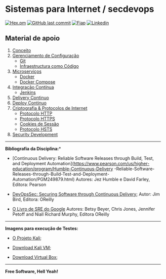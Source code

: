 # Sistemas para Internet / secdevops

[![Hex.pm](https://img.shields.io/hexpm/l/plug.svg)](https://github.com/2TINsecdevops/classroom/blob/master/LICENCE.md) [![GitHub last commit](https://img.shields.io/github/last-commit/google/skia.svg)](https://github.com/2TINsecdevops/classroom/commits/master) [![Fiap](https://img.shields.io/badge/Fiap-2018-ff0080.svg)](https://www.fiap.com.br/) [![Linkedin](https://img.shields.io/badge/Linkedin-hpinfo-00BFFF.svg)](https://www.linkedin.com/in/hpinfo/)

## Material de apoio

1. [Conceito](https://github.com/2TINsecdevops/classroom/blob/master/content/1conceitos)
2. [Gerenciamento de Configuração](https://github.com/2TINsecdevops/classroom/blob/master/content/2gerenciamentodeConfiguracao)
   - [Git](https://github.com/2TINsecdevops/classroom/blob/master/content/2gerenciamentodeConfiguracao/2.1git.md)
   - [Infraestructura como Código](https://github.com/2TINsecdevops/classroom/blob/master/content/2gerenciamentodeConfiguracao/2.2iac.md)
3. [Microserviços](https://github.com/2TINsecdevops/classroom/blob/master/content/3microservicos)
   - [Docker](https://github.com/2TINsecdevops/classroom/blob/master/content/3microservicos/3.1docker)
   - [Docker Compose](https://github.com/2TINsecdevops/classroom/blob/master/content/3microservicos/3.2dockerCompose)
4. [Integração Contínua](https://github.com/2TINsecdevops/classroom/blob/master/content/4continuousIntegration)
   - [Jenkins](https://github.com/2TINsecdevops/classroom/blob/master/labs/jenkins)
5. [Delivery Continuo](https://github.com/2TINsecdevops/classroom/blob/master/content/5continuousDelivery)
6. [Deploy Continuo](https://github.com/2TINsecdevops/classroom/blob/master/content/6continuousDeployment)
7. [Criptografia & Protocolos de Internet](https://github.com/2TINsecdevops/classroom/tree/master/content/7criptografiaProtocolos)
   - [Protocolo HTTP](https://github.com/2TINsecdevops/classroom/tree/master/content/7criptografiaProtocolos/7.1protocoloHTTP.md)
   - [Protocolo HTTPS](https://github.com/2TINsecdevops/classroom/tree/master/content/7criptografiaProtocolos/7.2protocoloHTTPS.md)
   - [Cookies de Sessão](https://github.com/2TINsecdevops/classroom/tree/master/content/7criptografiaProtocolos/7.3cookies.md)
   - [Protocolo HSTS](https://github.com/2TINsecdevops/classroom/tree/master/content/7criptografiaProtocolos/7.4protocoloHSTS.md)
8. [Security Development](https://github.com/2TINsecdevops/classroom/tree/master/content/8security)

---

**Bibliografia da Disciplina:***

* [Continuous Delivery: Reliable Software Releases through Build, Test, and Deployment Automation](https://www.pearson.com/us/higher-education/program/Humble-Continuous-Delivery    -Reliable-Software-Releases-through-Build-Test-and-Deployment-Automation/PGM249879.html)
Autores: Jez Humble e David Farley, Editora: Pearson

* [DevOpsSec: Securing Software through Continuous Delivery](http://www.oreilly.com/webops-perf/free/devopssec.csp);
Autor: Jim Bird, Editora: OReilly

* [O Livro de SRE do Google](https://landing.google.com/sre/book.html)
Autores: Betsy Beyer, Chris Jones, Jennifer Petoff and Niall Richard Murphy, Editora OReilly

---

**Imagens para execução de Testes:**

- [O Projeto Kali](https://www.kali.org/downloads/3/);

- [Download Kali VM](https://www.offensive-security.com/kali-linux-vmware-virtualbox-image-download/);

- [Download Virtual Box](https://www.virtualbox.org/wiki/Downloads);

---

**Free Software, Hell Yeah!**

